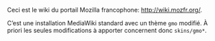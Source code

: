 Ceci est le wiki du portail Mozilla francophone: <http://wiki.mozfr.org/>.

C’est une installation MediaWiki standard avec un thème `gmo` modifié.
À priori les seules modifications à apporter concernent donc `skins/gmo*`.

